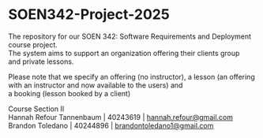 # SOEN342-Project-2025
The repository for our SOEN 342: Software Requirements and Deployment course project.  
The system aims to support an organization offering their clients group  
and private lessons.  

Please note that we specify an offering (no instructor), a lesson (an offering with an instructor and now available to the users) and  
a booking (lesson booked by a client)
  
Course Section II  
Hannah Refour Tannenbaum | 40243619 | hannah.refour@gmail.com  
Brandon Toledano | 40244896 | brandontoledano1@gmail.com
